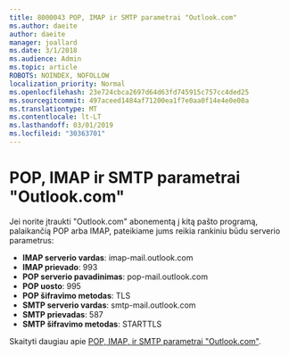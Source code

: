 ```yaml
---
title: 8000043 POP, IMAP ir SMTP parametrai "Outlook.com"
ms.author: daeite
author: daeite
manager: joallard
ms.date: 3/1/2018
ms.audience: Admin
ms.topic: article
ROBOTS: NOINDEX, NOFOLLOW
localization_priority: Normal
ms.openlocfilehash: 23e724cbca2697d64d63fd745915c757cc4ded25
ms.sourcegitcommit: 497aceed1484af71200ea1f7e0aa0f14e4e0e00a
ms.translationtype: MT
ms.contentlocale: lt-LT
ms.lasthandoff: 03/01/2019
ms.locfileid: "30363701"
---
```

# <a name="pop-imap-and-smtp-settings-for-outlookcom"></a>POP, IMAP ir SMTP parametrai "Outlook.com"

Jei norite įtraukti "Outlook.com" abonementą į kitą pašto programą, palaikančią POP arba IMAP, pateikiame jums reikia rankiniu būdu serverio parametrus:

- **IMAP serverio vardas**: imap-mail.outlook.com
- **IMAP prievado**: 993
- **POP serverio pavadinimas**: pop-mail.outlook.com
- **POP uosto**: 995
- **POP šifravimo metodas**: TLS
- **SMTP serverio vardas**: smtp-mail.outlook.com
- **SMTP prievadas**: 587
- **SMTP šifravimo metodas**: STARTTLS

Skaityti daugiau apie [POP, IMAP, ir SMTP parametrai "Outlook.com"](https://go.microsoft.com/fwlink/p/?linkid=2001402&clcid=0x409).
